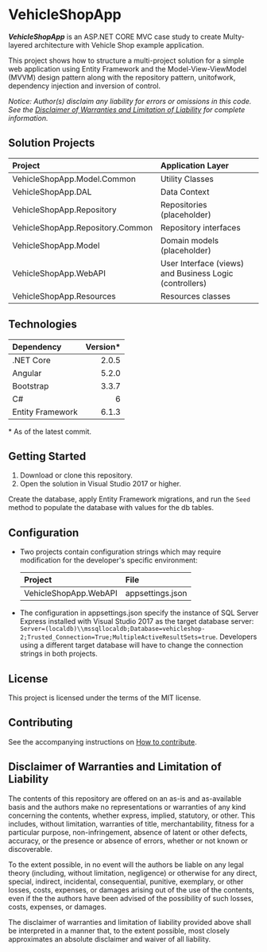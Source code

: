 
# VehicleShopApp

**_VehicleShopApp_** is an ASP.NET CORE MVC case study to create Multy-layered architecture with Vehicle Shop example application.

This project shows how to structure a multi-project solution for a simple web application using Entity Framework and the Model-View-ViewModel (MVVM) design pattern along with the repository pattern, unitofwork, dependency injection and inversion of control.

*Notice: Author(s) disclaim any liability for errors or omissions in this code. See the [Disclaimer of Warranties and Limitation of Liability](#disclaimer-of-warranties-and-limitation-of-liability) for complete information.*

## Solution Projects

| Project | Application Layer |
| :--- | :--- |
| VehicleShopApp.Model.Common	 | Utility Classes |
| VehicleShopApp.DAL | Data Context |
| VehicleShopApp.Repository | Repositories (placeholder) |
| VehicleShopApp.Repository.Common | Repository interfaces |
| VehicleShopApp.Model	 | Domain models (placeholder) |
| VehicleShopApp.WebAPI	 | User Interface (views) and Business Logic (controllers) |
| VehicleShopApp.Resources | Resources classes |
		
	
	
		
	
		


## Technologies

| Dependency | Version*
| :--- | ---:
| .NET Core | 2.0.5
| Angular 	| 5.2.0
| Bootstrap | 3.3.7
| C# | 6
| Entity Framework | 6.1.3


&ast; As of the latest commit.

## Getting Started

1. Download or clone this repository.
1. Open the solution in Visual Studio 2017 or higher.


Create the database, apply Entity Framework migrations, and run the `Seed` method to populate the database with values for the db tables.

## Configuration

* Two projects contain configuration strings which may require modification for the developer's specific environment:

    | Project | File
    | :--- | :---
    | VehicleShopApp.WebAPI | appsettings.json

* The configuration in appsettings.json specify the instance of SQL Server Express installed with Visual Studio 2017 as the target database server: `Server=(localdb)\\mssqllocaldb;Database=vehicleshop-2;Trusted_Connection=True;MultipleActiveResultSets=true`. Developers using a different target database will have to change the connection strings in both projects.

## License

This project is licensed under the terms of the MIT license.

## Contributing

See the accompanying instructions on [How to contribute](CONTRIBUTING.md).

## Disclaimer of Warranties and Limitation of Liability

The contents of this repository are offered on an as-is and as-available basis and the authors make no representations or warranties of any kind concerning the contents, whether express, implied, statutory, or other. This includes, without limitation, warranties of title, merchantability, fitness for a particular purpose, non-infringement, absence of latent or other defects, accuracy, or the presence or absence of errors, whether or not known or discoverable.

To the extent possible, in no event will the authors be liable on any legal theory (including, without limitation, negligence) or otherwise for any direct, special, indirect, incidental, consequential, punitive, exemplary, or other losses, costs, expenses, or damages arising out of the use of the contents, even if the the authors have been advised of the possibility of such losses, costs, expenses, or damages.

The disclaimer of warranties and limitation of liability provided above shall be interpreted in a manner that, to the extent possible, most closely approximates an absolute disclaimer and waiver of all liability.
